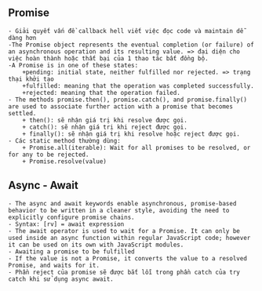 ## Promise
    - Giải quyết vấn đề callback hell viết việc đọc code và maintain dễ dàng hơn
    -The Promise object represents the eventual completion (or failure) of an asynchronous operation and its resulting value. => đại diện cho việc hoàn thành hoặc thất bại của 1 thao tác bất đồng bộ.
    -A Promise is in one of these states:
        +pending: initial state, neither fulfilled nor rejected. => trạng thại khởi tạo
        +fulfilled: meaning that the operation was completed successfully.
        +rejected: meaning that the operation failed.
    - The methods promise.then(), promise.catch(), and promise.finally() are used to associate further action with a promise that becomes settled.
        + then(): sẽ nhận giá trị khi resolve được gọi.
        + catch(): sẽ nhận giá trị khi reject được gọi.
        + finally(): sẽ nhận giá trị khi resolve hoặc reject được gọi.
    - Các static method thường dùng:
        + Promise.all(iterable): Wait for all promises to be resolved, or for any to be rejected.
        + Promise.resolve(value)

## Async - Await
    - The async and await keywords enable asynchronous, promise-based behavior to be written in a cleaner style, avoiding the need to explicitly configure promise chains.
    - Syntax: [rv] = await expression
    - The await operator is used to wait for a Promise. It can only be used inside an async function within regular JavaScript code; however it can be used on its own with JavaScript modules.
    - Awaiting a promise to be fulfilled
    - If the value is not a Promise, it converts the value to a resolved Promise, and waits for it.
    - Phần reject của promise sẽ được bắt lỗi trong phần catch của try catch khi sử dụng async await.
